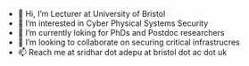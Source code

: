 - 👋 Hi, I’m Lecturer at University of Bristol
- 👀 I’m interested in Cyber Physical Systems Security
- 🌱 I’m currently loking for PhDs and Postdoc researchers
- 💞️ I’m looking to collaborate on securing critical infrastrucres
- 📫 Reach me at sridhar dot adepu at bristol dot ac dot uk

<!---
adepu-phd/adepu-phd is a ✨ special ✨ repository because its `README.md` (this file) appears on your GitHub profile.
You can click the Preview link to take a look at your changes.
--->
